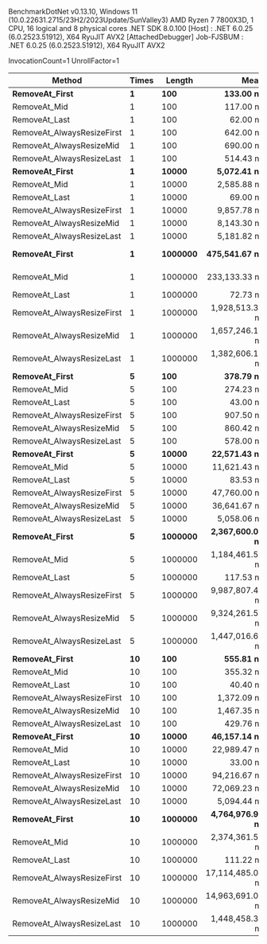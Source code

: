 
BenchmarkDotNet v0.13.10, Windows 11 (10.0.22631.2715/23H2/2023Update/SunValley3)
AMD Ryzen 7 7800X3D, 1 CPU, 16 logical and 8 physical cores
.NET SDK 8.0.100
  [Host]     : .NET 6.0.25 (6.0.2523.51912), X64 RyuJIT AVX2 [AttachedDebugger]
  Job-FJSBUM : .NET 6.0.25 (6.0.2523.51912), X64 RyuJIT AVX2

InvocationCount=1  UnrollFactor=1  

 Method                     | Times | Length  | Mean             | Error         | StdDev          | Median             | Gen0      | Gen1      | Gen2      | Allocated  |
--------------------------- |------ |-------- |-----------------:|--------------:|----------------:|-------------------:|----------:|----------:|----------:|-----------:|
 **RemoveAt_First**             | **1**     | **100**     |        **133.00 ns** |      **21.59 ns** |        **63.65 ns** |        **100.0000 ns** |         **-** |         **-** |         **-** |      **544 B** |
 RemoveAt_Mid               | 1     | 100     |        117.00 ns |      23.64 ns |        69.71 ns |        100.0000 ns |         - |         - |         - |      544 B |
 RemoveAt_Last              | 1     | 100     |         62.00 ns |      18.53 ns |        54.64 ns |        100.0000 ns |         - |         - |         - |      544 B |
 RemoveAt_AlwaysResizeFirst | 1     | 100     |        642.00 ns |      47.28 ns |       139.39 ns |        600.0000 ns |         - |         - |         - |     1080 B |
 RemoveAt_AlwaysResizeMid   | 1     | 100     |        690.00 ns |      53.79 ns |       158.59 ns |        700.0000 ns |         - |         - |         - |     1080 B |
 RemoveAt_AlwaysResizeLast  | 1     | 100     |        514.43 ns |      52.65 ns |       152.75 ns |        500.0000 ns |         - |         - |         - |     1080 B |
 **RemoveAt_First**             | **1**     | **10000**   |      **5,072.41 ns** |     **140.23 ns** |       **383.89 ns** |      **4,900.0000 ns** |         **-** |         **-** |         **-** |      **544 B** |
 RemoveAt_Mid               | 1     | 10000   |      2,585.88 ns |     100.68 ns |       272.18 ns |      2,500.0000 ns |         - |         - |         - |      544 B |
 RemoveAt_Last              | 1     | 10000   |         69.00 ns |      21.39 ns |        63.08 ns |        100.0000 ns |         - |         - |         - |      544 B |
 RemoveAt_AlwaysResizeFirst | 1     | 10000   |      9,857.78 ns |     169.01 ns |       321.56 ns |      9,800.0000 ns |         - |         - |         - |    66104 B |
 RemoveAt_AlwaysResizeMid   | 1     | 10000   |      8,143.30 ns |     388.18 ns |     1,126.19 ns |      7,600.0000 ns |         - |         - |         - |    66104 B |
 RemoveAt_AlwaysResizeLast  | 1     | 10000   |      5,181.82 ns |     102.50 ns |       125.87 ns |      5,150.0000 ns |         - |         - |         - |    66104 B |
 **RemoveAt_First**             | **1**     | **1000000** |    **475,541.67 ns** |   **8,707.26 ns** |     **6,798.06 ns** |    **475,150.0000 ns** |         **-** |         **-** |         **-** |      **544 B** |
 RemoveAt_Mid               | 1     | 1000000 |    233,133.33 ns |   2,517.25 ns |     1,965.31 ns |    232,650.0000 ns |         - |         - |         - |      544 B |
 RemoveAt_Last              | 1     | 1000000 |         72.73 ns |      17.49 ns |        44.83 ns |        100.0000 ns |         - |         - |         - |      544 B |
 RemoveAt_AlwaysResizeFirst | 1     | 1000000 |  1,928,513.33 ns |  32,001.13 ns |    47,897.78 ns |  1,924,550.0000 ns |         - |         - |         - |  4194872 B |
 RemoveAt_AlwaysResizeMid   | 1     | 1000000 |  1,657,246.15 ns |  31,032.25 ns |    25,913.34 ns |  1,661,900.0000 ns |         - |         - |         - |  4194872 B |
 RemoveAt_AlwaysResizeLast  | 1     | 1000000 |  1,382,606.12 ns |  47,464.36 ns |   138,455.78 ns |  1,438,800.0000 ns |         - |         - |         - |  4194872 B |
 **RemoveAt_First**             | **5**     | **100**     |        **378.79 ns** |      **22.99 ns** |        **67.42 ns** |        **400.0000 ns** |         **-** |         **-** |         **-** |      **544 B** |
 RemoveAt_Mid               | 5     | 100     |        274.23 ns |      24.00 ns |        69.64 ns |        300.0000 ns |         - |         - |         - |      544 B |
 RemoveAt_Last              | 5     | 100     |         43.00 ns |      21.15 ns |        62.37 ns |          0.0000 ns |         - |         - |         - |      544 B |
 RemoveAt_AlwaysResizeFirst | 5     | 100     |        907.50 ns |      27.04 ns |        70.76 ns |        900.0000 ns |         - |         - |         - |     3176 B |
 RemoveAt_AlwaysResizeMid   | 5     | 100     |        860.42 ns |      58.32 ns |       168.26 ns |        800.0000 ns |         - |         - |         - |     3176 B |
 RemoveAt_AlwaysResizeLast  | 5     | 100     |        578.00 ns |      42.73 ns |       126.00 ns |        550.0000 ns |         - |         - |         - |     1080 B |
 **RemoveAt_First**             | **5**     | **10000**   |     **22,571.43 ns** |     **432.23 ns** |       **383.16 ns** |     **22,650.0000 ns** |         **-** |         **-** |         **-** |      **544 B** |
 RemoveAt_Mid               | 5     | 10000   |     11,621.43 ns |     183.39 ns |       162.57 ns |     11,600.0000 ns |         - |         - |         - |      544 B |
 RemoveAt_Last              | 5     | 10000   |         83.53 ns |      13.80 ns |        37.31 ns |        100.0000 ns |         - |         - |         - |      544 B |
 RemoveAt_AlwaysResizeFirst | 5     | 10000   |     47,760.00 ns |     265.72 ns |       354.73 ns |     47,800.0000 ns |         - |         - |         - |   328296 B |
 RemoveAt_AlwaysResizeMid   | 5     | 10000   |     36,641.67 ns |     286.19 ns |       223.44 ns |     36,750.0000 ns |         - |         - |         - |   328296 B |
 RemoveAt_AlwaysResizeLast  | 5     | 10000   |      5,058.06 ns |      96.79 ns |       147.82 ns |      5,000.0000 ns |         - |         - |         - |    66104 B |
 **RemoveAt_First**             | **5**     | **1000000** |  **2,367,600.00 ns** |  **25,487.16 ns** |    **21,282.94 ns** |  **2,362,400.0000 ns** |         **-** |         **-** |         **-** |      **544 B** |
 RemoveAt_Mid               | 5     | 1000000 |  1,184,461.54 ns |  13,459.01 ns |    11,238.89 ns |  1,183,300.0000 ns |         - |         - |         - |      544 B |
 RemoveAt_Last              | 5     | 1000000 |        117.53 ns |      23.87 ns |        69.24 ns |        100.0000 ns |         - |         - |         - |      544 B |
 RemoveAt_AlwaysResizeFirst | 5     | 1000000 |  9,987,807.45 ns | 284,412.23 ns |   811,444.11 ns | 10,288,600.0000 ns | 1000.0000 | 1000.0000 | 1000.0000 | 20972400 B |
 RemoveAt_AlwaysResizeMid   | 5     | 1000000 |  9,324,261.54 ns | 159,606.73 ns |   133,278.85 ns |  9,319,300.0000 ns | 1000.0000 | 1000.0000 | 1000.0000 | 20972448 B |
 RemoveAt_AlwaysResizeLast  | 5     | 1000000 |  1,447,016.67 ns |  18,842.95 ns |    14,711.33 ns |  1,451,750.0000 ns |         - |         - |         - |  4194872 B |
 **RemoveAt_First**             | **10**    | **100**     |        **555.81 ns** |      **21.55 ns** |        **58.62 ns** |        **600.0000 ns** |         **-** |         **-** |         **-** |      **544 B** |
 RemoveAt_Mid               | 10    | 100     |        355.32 ns |      26.52 ns |        75.66 ns |        300.0000 ns |         - |         - |         - |      544 B |
 RemoveAt_Last              | 10    | 100     |         40.40 ns |      18.81 ns |        55.18 ns |          0.0000 ns |         - |         - |         - |      544 B |
 RemoveAt_AlwaysResizeFirst | 10    | 100     |      1,372.09 ns |      29.65 ns |        80.66 ns |      1,400.0000 ns |         - |         - |         - |     5704 B |
 RemoveAt_AlwaysResizeMid   | 10    | 100     |      1,467.35 ns |     124.80 ns |       364.05 ns |      1,300.0000 ns |         - |         - |         - |     5704 B |
 RemoveAt_AlwaysResizeLast  | 10    | 100     |        429.76 ns |      22.21 ns |        59.68 ns |        400.0000 ns |         - |         - |         - |     1080 B |
 **RemoveAt_First**             | **10**    | **10000**   |     **46,157.14 ns** |     **588.18 ns** |       **521.41 ns** |     **46,100.0000 ns** |         **-** |         **-** |         **-** |      **544 B** |
 RemoveAt_Mid               | 10    | 10000   |     22,989.47 ns |     315.81 ns |       351.02 ns |     23,100.0000 ns |         - |         - |         - |      544 B |
 RemoveAt_Last              | 10    | 10000   |         33.00 ns |      17.42 ns |        51.36 ns |          0.0000 ns |         - |         - |         - |      544 B |
 RemoveAt_AlwaysResizeFirst | 10    | 10000   |     94,216.67 ns |     738.49 ns |       576.56 ns |     94,100.0000 ns |         - |         - |         - |   655944 B |
 RemoveAt_AlwaysResizeMid   | 10    | 10000   |     72,069.23 ns |     404.29 ns |       337.60 ns |     72,100.0000 ns |         - |         - |         - |   655944 B |
 RemoveAt_AlwaysResizeLast  | 10    | 10000   |      5,094.44 ns |      94.85 ns |       158.46 ns |      5,050.0000 ns |         - |         - |         - |    66104 B |
 **RemoveAt_First**             | **10**    | **1000000** |  **4,764,976.92 ns** |  **78,848.14 ns** |    **65,841.77 ns** |  **4,785,100.0000 ns** |         **-** |         **-** |         **-** |      **544 B** |
 RemoveAt_Mid               | 10    | 1000000 |  2,374,361.54 ns |  36,998.57 ns |    30,895.48 ns |  2,372,000.0000 ns |         - |         - |         - |      544 B |
 RemoveAt_Last              | 10    | 1000000 |        111.22 ns |      27.36 ns |        79.80 ns |        100.0000 ns |         - |         - |         - |      544 B |
 RemoveAt_AlwaysResizeFirst | 10    | 1000000 | 17,114,485.00 ns | 469,323.65 ns | 1,383,811.38 ns | 16,682,550.0000 ns | 2000.0000 | 2000.0000 | 2000.0000 | 41944200 B |
 RemoveAt_AlwaysResizeMid   | 10    | 1000000 | 14,963,691.00 ns | 452,768.82 ns | 1,334,999.08 ns | 14,441,350.0000 ns | 2000.0000 | 2000.0000 | 2000.0000 | 41944200 B |
 RemoveAt_AlwaysResizeLast  | 10    | 1000000 |  1,448,458.33 ns |  21,093.79 ns |    27,427.88 ns |  1,441,600.0000 ns |         - |         - |         - |  4194872 B |
